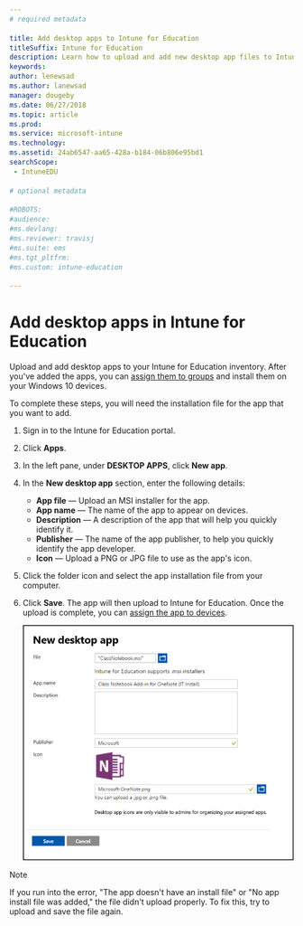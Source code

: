 ```yaml
---
# required metadata

title: Add desktop apps to Intune for Education
titleSuffix: Intune for Education
description: Learn how to upload and add new desktop app files to Intune for Education.
keywords:
author: lenewsad
ms.author: lanewsad
manager: dougeby
ms.date: 06/27/2018
ms.topic: article
ms.prod:
ms.service: microsoft-intune
ms.technology:
ms.assetid: 24ab6547-aa65-428a-b184-06b806e95bd1
searchScope:
 - IntuneEDU

# optional metadata

#ROBOTS:
#audience:
#ms.devlang:
#ms.reviewer: travisj
#ms.suite: ems
#ms.tgt_pltfrm:
#ms.custom: intune-education

---
```


# Add desktop apps in Intune for Education

Upload and add desktop apps to your Intune for Education inventory. After you've added the apps, you can [assign them to groups](install-apps.md) and install them on your Windows 10 devices.  

To complete these steps, you will need the installation file for the app that you want to add.  

1. Sign in to the Intune for Education portal.
2. Click **Apps**.
3. In the left pane, under **DESKTOP APPS**, click **New app**.
4. In the **New desktop app** section, enter the following details:
   * **App file** — Upload an MSI installer for the app.
   * **App name** — The name of the app to appear on devices.
   * **Description** — A description of the app that will help you quickly identify it.
   * **Publisher** — The name of the app publisher, to help you quickly identify the app developer.
   * **Icon** — Upload a PNG or JPG file to use as the app's icon.
5. Click the folder icon and select the app installation file from your computer. 
6. Click **Save**. The app will then upload to Intune for Education. Once the upload is complete, you can [assign the app to devices](install-apps.md). 

   ![The add new desktop app screen, with all fields filled out for sample app, evernote.](./media/apps-004-filled-out-desktop-app.png)  

> [!NOTE]
> If you run into the error, "The app doesn't have an install file" or "No app install file was added," the file didn't upload properly. To fix this, try to upload and save the file again.
